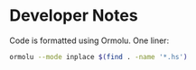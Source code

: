 # Developer Notes

Code is formatted using Ormolu. One liner:

```sh
ormolu --mode inplace $(find . -name '*.hs')
```